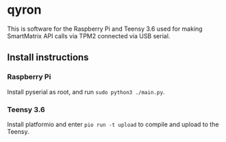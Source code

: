 # qyron

This is software for the Raspberry Pi and Teensy 3.6 used for making SmartMatrix
API calls via TPM2 connected via USB serial.

## Install instructions

### Raspberry Pi

Install pyserial as root, and run `sudo python3 ./main.py`.

### Teensy 3.6

Install platformio and enter `pio run -t upload` to compile and upload to the Teensy.
